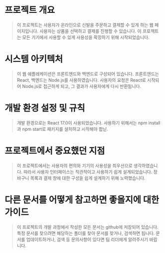 # 프로젝트 개요
> 이 프로젝트는 사용자가 온라인으로 신발을 주문하고 결제할 수 있게 하는 웹 페이지입니다.
> 사용자는 상품을 선택하고 결제를 진행할 수 있습니다.
> 이 프로젝트는 모든 기기에서 사용할 수 있게 사용성을 확장하기 위해 시작되었습니다.

# 시스템 아키텍처
> 이 웹 애플레케이션은 프론트엔드와 백엔드로 구성되어 있습니다.
> 프론트엔드는 React, 백엔드는 Node.js를 사용하였습니다.
> 사용자의 요청은 React로 시작되어 Node.js로 접근하게 되고, 그 결과가 사용자에게 다시 반환됩니다.

# 개발 환경 설정 및 규칙
> 개발 환경으로는 React 17.0이 사용되었습니다.
> 사용하기 위해서는 npm install과 npm start로 패키지를 설치하고 시작해야 합닏.

# 프로젝트에서 중요했던 지점
> 이 프로젝트에서는 사용자의 편의와 기기의 사용성을 최우선으로 생각하였습니다.
> 따라서 사용자 인터페이스는 직관적이고 사용하기 쉽게 설계되었습니다.
> 장바구니 목록과 결제 창에 대한 구성을 쉽게 설계하기 위해 노력했습니다.

# 다른 문서를 어떻게 참고하면 좋을지에 대한 가이드
> 이 프로젝트의 개발 과정에서 작성한 모든 문서는 github에 저장되어 있습니다.
> 특정 문서를 찾으려면 해당하는 폴더를 찾아 문서를 찾거나, 검색하면 됩니다.
> 문서를 업데이트하거나, 검색 등 문의사항이 있다면 팀 리더에게 알려주시기 바랍니다.
